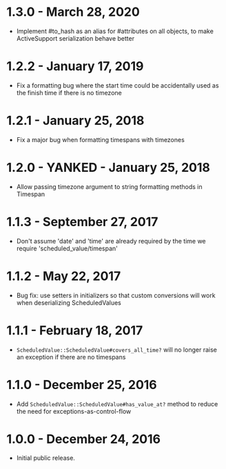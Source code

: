 # 1.3.0 - March 28, 2020

* Implement #to_hash as an alias for #attributes on all objects, to make ActiveSupport serialization
  behave better

# 1.2.2 - January 17, 2019

* Fix a formatting bug where the start time could be accidentally used
  as the finish time if there is no timezone

# 1.2.1 - January 25, 2018

* Fix a major bug when formatting timespans with timezones

# 1.2.0 - YANKED - January 25, 2018

* Allow passing timezone argument to string formatting methods in Timespan

# 1.1.3 - September 27, 2017

* Don't assume 'date' and 'time' are already required by the time we require 'scheduled_value/timespan'

# 1.1.2 - May 22, 2017

* Bug fix: use setters in initializers so that custom conversions will work when deserializing ScheduledValues

# 1.1.1 - February 18, 2017

* `ScheduledValue::ScheduledValue#covers_all_time?` will no longer raise an exception if there are no timespans

# 1.1.0 - December 25, 2016

* Add `ScheduledValue::ScheduledValue#has_value_at?` method to reduce the need for exceptions-as-control-flow

# 1.0.0 - December 24, 2016

* Initial public release.
